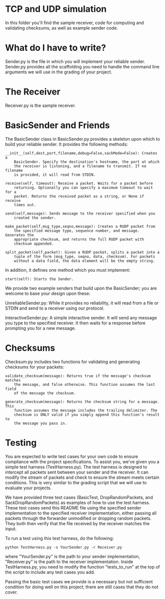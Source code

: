 # TCP and UDP simulation

In this folder you'll find the sample receiver, code for computing and
validating checksums, as well as example sender code.

What do I have to write?
===============================
Sender.py is the file in which you will implement your reliable sender.
Sender.py provides all the scaffolding you need to handle the
command line arguments we will use in the grading of your project.

The Receiver
============
Receiver.py is the sample receiver.

BasicSender and Friends
=======================
The BasicSender class in BasicSender.py provides a skeleton upon which to build
your reliable sender. It provides the following methods:

    __init__(self,dest,port,filename,debug=False,sackMode=False): Creates a
        BasicSender. Specify the destination's hostname, the port at which
        the receiver is listening, and a filename to transmit. If no filename
        is provided, it will read from STDIN.

    receive(self, timeout): Receive a packet. Waits for a packet before
        returning. Optionally you can specify a maximum timeout to wait for a
        packet. Returns the received packet as a string, or None if receive
        times out.

    send(self,message): Sends message to the receiver specified when you
        created the sender.

    make_packet(self,msg_type,seqno,message): Creates a RUDP packet from
        the specified message type, sequence number, and message. Generates the
        appropriate checksum, and returns the full RUDP packet with
        checksum appended.

    split_packet(self,packet): Given a RUDP packet, splits a packet into a
        tuple of the form (msg_type, seqno, data, checksum). For packets
        without a data field, the data element will be the empty string.

In addition, it defines one method which you must implement:

    start(self): Starts the Sender.

We provide two example senders that build upon the BasicSender; you are
welcome to base your design upon these:

UnreliableSender.py: While it provides no reliability, it will read from a file
or STDIN and send to a receiver using our protocol.

InteractiveSender.py: A simple interactive sender. It will send any message you
type to the specified receiver. It then waits for a response before prompting
you for a new message.

Checksums
=========
Checksum.py includes two functions for validating and generating checksums for
your packets:

    validate_checksum(message): Returns true if the message's checksum matches
        the message, and false otherwise. This function assumes the last field
        of the message the checksum.

    generate_checksum(message): Returns the checksum string for a message. This
        function assumes the message includes the trailing delimiter. The
        checksum is ONLY valid if you simply append this function's result to
        the message you pass in.

Testing
=======
You are expected to write test cases for your own code to ensure compliance
with the project specifications. To assist you, we've given you a simple test
harness (TestHarness.py). The test harness is designed to intercept all packets
sent between your sender and the receiver. It can modify the stream of packets
and check to ensure the stream meets certain conditions. This is very similar
to the grading script that we will use to evaluate your projects.

We have provided three test cases (BasicTest, DropRandomPackets, and
SackDropRandomPackets) as examples of how to use the test harness. These test
cases send this README file using the specified sender implementation to the
specified receiver implementation, either passing all packets through the
forwarder unmodified or dropping random packets. They both then verify that
the file received by the receiver matches the input.

To run a test using this test harness, do the following:

    python TestHarness.py -s YourSender.py -r Receiver.py

where "YourSender.py" is the path to your sender implementation, "Receiver.py"
is the path to the receiver implementation. Inside TestHarness.py, you need to
modify the function "tests_to_run" at the top of the script to include any test
cases you add.

Passing the basic test cases we provide is a necessary but not sufficient
condition for doing well on this project; there are still cases that they do not cover.

